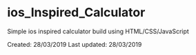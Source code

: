 # ios_Inspired_Calculator
Simple ios inspired calculator build using HTML/CSS/JavaScript

Created: 28/03/2019
Last updated: 28/03/2019
